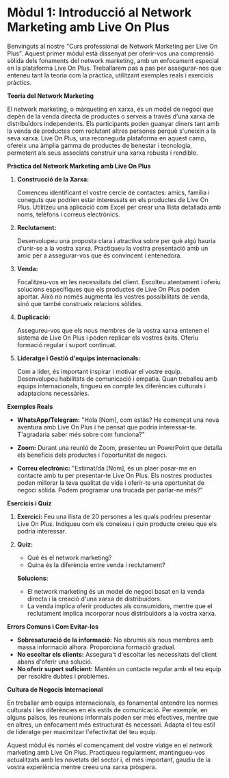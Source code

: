 # **Mòdul 1: Introducció al Network Marketing amb Live On Plus**

Benvinguts al nostre "Curs professional de Network Marketing per Live On Plus". Aquest primer mòdul està dissenyat per oferir-vos una comprensió sòlida dels fonaments del network marketing, amb un enfocament especial en la plataforma Live On Plus. Treballarem pas a pas per assegurar-nos que enteneu tant la teoria com la pràctica, utilitzant exemples reals i exercicis pràctics.

**Teoria del Network Marketing**

El network marketing, o màrqueting en xarxa, és un model de negoci que depèn de la venda directa de productes o serveis a través d'una xarxa de distribuïdors independents. Els participants poden guanyar diners tant amb la venda de productes com reclutant altres persones perquè s'uneixin a la seva xarxa. Live On Plus, una reconeguda plataforma en aquest camp, ofereix una àmplia gamma de productes de benestar i tecnologia, permetent als seus associats construir una xarxa robusta i rendible.

**Pràctica del Network Marketing amb Live On Plus**

1. **Construcció de la Xarxa:**

   Comenceu identificant el vostre cercle de contactes: amics, família i coneguts que podrien estar interessats en els productes de Live On Plus. Utilitzeu una aplicació com Excel per crear una llista detallada amb noms, telèfons i correus electrònics.

2. **Reclutament:**

   Desenvolupeu una proposta clara i atractiva sobre per què algú hauria d'unir-se a la vostra xarxa. Practiqueu la vostra presentació amb un amic per a assegurar-vos que és convincent i entenedora.

3. **Venda:**

   Focalitzeu-vos en les necessitats del client. Escolteu atentament i oferiu solucions específiques que els productes de Live On Plus poden aportar. Això no només augmenta les vostres possibilitats de venda, sinó que també construeix relacions sòlides.

4. **Duplicació:**

   Assegureu-vos que els nous membres de la vostra xarxa entenen el sistema de Live On Plus i poden replicar els vostres èxits. Oferiu formació regular i suport continuat.

5. **Lideratge i Gestió d'equips internacionals:**

   Com a líder, és important inspirar i motivar el vostre equip. Desenvolupeu habilitats de comunicació i empatia. Quan treballeu amb equips internacionals, tingueu en compte les diferències culturals i adaptacions necessàries.

**Exemples Reals**

- **WhatsApp/Telegram:** "Hola [Nom], com estàs? He començat una nova aventura amb Live On Plus i he pensat que podria interessar-te. T'agradaria saber més sobre com funciona?"

- **Zoom:** Durant una reunió de Zoom, presenteu un PowerPoint que detalla els beneficis dels productes i l'oportunitat de negoci.

- **Correu electrònic:** "Estimat/da [Nom], és un plaer posar-me en contacte amb tu per presentar-te Live On Plus. Els nostres productes poden millorar la teva qualitat de vida i oferir-te una oportunitat de negoci sòlida. Podem programar una trucada per parlar-ne més?"

**Esercicis i Quiz**

1. **Exercici:** Feu una llista de 20 persones a les quals podríeu presentar Live On Plus. Indiqueu com els coneixeu i quin producte creieu que els podria interessar.

2. **Quiz:**

   - Què és el network marketing?
   - Quina és la diferència entre venda i reclutament?

   **Solucions:**

   - El network marketing és un model de negoci basat en la venda directa i la creació d'una xarxa de distribuïdors.
   - La venda implica oferir productes als consumidors, mentre que el reclutament implica incorporar nous distribuïdors a la vostra xarxa.

**Errors Comuns i Com Evitar-los**

- **Sobresaturació de la informació:** No abrumis als nous membres amb massa informació alhora. Proporciona formació gradual.
- **No escoltar els clients:** Assegura't d'escoltar les necessitats del client abans d'oferir una solució.
- **No oferir suport suficient:** Mantén un contacte regular amb el teu equip per resoldre dubtes i problemes.

**Cultura de Negocis Internacional**

En treballar amb equips internacionals, és fonamental entendre les normes culturals i les diferències en els estils de comunicació. Per exemple, en alguns països, les reunions informals poden ser més efectives, mentre que en altres, un enfocament més estructurat és necessari. Adapta el teu estil de lideratge per maximitzar l'efectivitat del teu equip.

Aquest mòdul és només el començament del vostre viatge en el network marketing amb Live On Plus. Practiqueu regularment, mantingueu-vos actualitzats amb les novetats del sector i, el més important, gaudiu de la vostra experiència mentre creeu una xarxa pròspera.